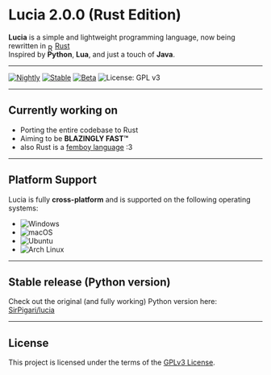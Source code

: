 # Lucia 2.0.0 (Rust Edition)

**Lucia** is a simple and lightweight programming language, now being rewritten in <a href="https://www.rust-lang.org/"><img src="https://upload.wikimedia.org/wikipedia/commons/0/0f/Original_Ferris.svg" alt="Rust" style="height:1em; vertical-align: text-bottom; position: relative; top: 2px;"/>Rust</a>  
Inspired by **Python**, **Lua**, and just a touch of **Java**.

---

[![Nightly](https://github.com/SirPigari/lucia-rust/actions/workflows/release-nightly.yml/badge.svg)](https://github.com/SirPigari/lucia-rust/actions/workflows/release-nightly.yml)
[![Stable](https://github.com/SirPigari/lucia-rust/actions/workflows/release-stable.yml/badge.svg)](https://github.com/SirPigari/lucia-rust/actions/workflows/release-stable.yml)
[![Beta](https://github.com/SirPigari/lucia-rust/actions/workflows/release-beta.yml/badge.svg)](https://github.com/SirPigari/lucia-rust/actions/workflows/release-beta.yml)
![License: GPL v3](https://img.shields.io/badge/License-GPLv3-blue.svg)

---

## Currently working on

- Porting the entire codebase to Rust  
- Aiming to be **BLAZINGLY FAST™**  
- also Rust is a [femboy language](https://www.reddit.com/r/feminineboys/comments/j91rv7/comment/g8gk0fy/?context=3) :3

---

## Platform Support

Lucia is fully **cross-platform** and is supported on the following operating systems:

- ![Windows](https://img.shields.io/badge/Windows-Supported-blue?logo=windows)
- ![macOS](https://img.shields.io/badge/macOS-Supported-lightgrey?logo=apple)
- ![Ubuntu](https://img.shields.io/badge/Ubuntu-Supported-E95420?logo=ubuntu&logoColor=white)
- ![Arch Linux](https://img.shields.io/badge/Arch_Linux-Supported-1793D1?logo=arch-linux&logoColor=white)

---

## Stable release (Python version)

Check out the original (and fully working) Python version here:  
[SirPigari/lucia](https://github.com/SirPigari/lucia)

---

## License

This project is licensed under the terms of the [GPLv3 License](LICENSE).
